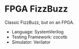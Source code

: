 # FPGA FizzBuzz

Classic FizzBuzz, but on an FPGA. 

* Language: SystemVerilog
* Testing Framework: cocotb
* Simulator: Verilator
